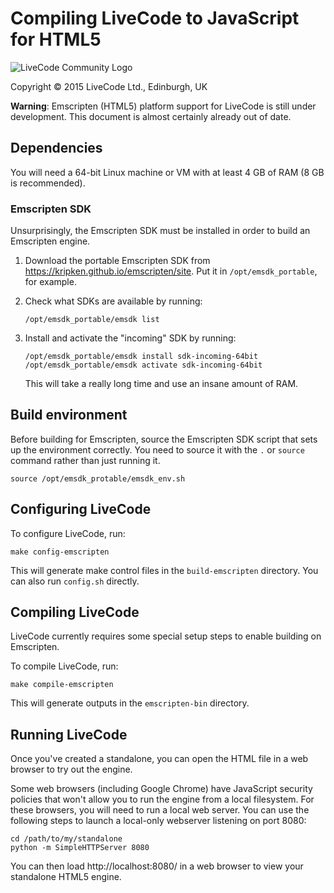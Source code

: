 # Compiling LiveCode to JavaScript for HTML5

![LiveCode Community Logo](http://livecode.com/wp-content/uploads/2015/02/livecode-logo.png)

Copyright © 2015 LiveCode Ltd., Edinburgh, UK

**Warning**: Emscripten (HTML5) platform support for LiveCode is still under development.  This document is almost certainly already out of date.

## Dependencies

You will need a 64-bit Linux machine or VM with at least 4 GB of RAM
(8 GB is recommended).

### Emscripten SDK

Unsurprisingly, the Emscripten SDK must be installed in order to build
an Emscripten engine.

1. Download the portable Emscripten SDK from <https://kripken.github.io/emscripten/site>.  Put it in `/opt/emsdk_portable`, for example.

2. Check what SDKs are available by running:

       /opt/emsdk_portable/emsdk list

3. Install and activate the "incoming" SDK by running:

       /opt/emsdk_portable/emsdk install sdk-incoming-64bit
       /opt/emsdk_portable/emsdk activate sdk-incoming-64bit

   This will take a really long time and use an insane amount of RAM.

## Build environment

Before building for Emscripten, source the Emscripten SDK script that sets up the environment correctly.  You need to source it with the `.` or `source` command rather than just running it.

    source /opt/emsdk_protable/emsdk_env.sh

## Configuring LiveCode

To configure LiveCode, run:

    make config-emscripten

This will generate make control files in the `build-emscripten` directory.  You can also run `config.sh` directly.

## Compiling LiveCode

LiveCode currently requires some special setup steps to enable building on Emscripten.

To compile LiveCode, run:

    make compile-emscripten

This will generate outputs in the `emscripten-bin` directory.

## Running LiveCode

Once you've created a standalone, you can open the HTML file in a web browser to try out the engine.

Some web browsers (including Google Chrome) have JavaScript security policies that won't allow you to run the engine from a local filesystem.  For these browsers, you will need to run a local web server.  You can use the following steps to launch a local-only webserver listening on port 8080:

    cd /path/to/my/standalone
    python -m SimpleHTTPServer 8080

You can then load http://localhost:8080/ in a web browser to view your standalone HTML5 engine.
